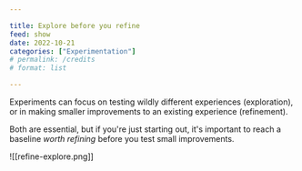 ```yaml
---

title: Explore before you refine
feed: show
date: 2022-10-21
categories: ["Experimentation"]
# permalink: /credits
# format: list

---
```


Experiments can focus on testing wildly different experiences (exploration), or in making smaller improvements to an existing experience (refinement). 

Both are essential, but if you're just starting out, it's important to reach a baseline *worth refining* before you test small improvements.

![[refine-explore.png]]
